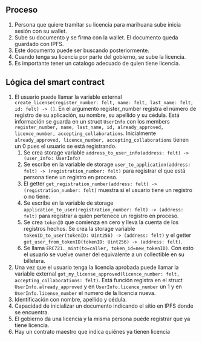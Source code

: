 

## Proceso
1. Persona que quiere tramitar su licencia para marihuana sube inicia sesión con su wallet.
2. Sube su documento y se firma con la wallet. El documento queda guardado con IPFS.
3. Este documento puede ser buscando posteriormente. 
4. Cuando tenga su licencia por parte del gobierno, se sube la licencia.
5. Es importante tener un catalogo adecuado de quien tiene licencia.

## Lógica del smart contract
1. El usuario puede llamar la variable external `create_license(register_number: felt, name: felt, last_name: felt, id: felt) -> ()`. En el argumento register_number registra el número de registro de su aplicación, su nombre, su apellido y su cédula. Está información se guarda en un struct `UserInfo` con los members `register_number, name, last_name, id, already_approved, licence_number, accepting_collaborations`. Inicialmente `already_approved, licence_number, accepting_collaborations` tienen un 0 pues el usuario se está registrando.
   1. Se crea storage variable `address_to_user_info(address: felt) -> (user_info: UserInfo)`
   2. Se escribe en la variable de storage `user_to_application(address: felt) -> (registration_number: felt)` para registrar el que está persona tiene un registro en proceso.
   3. El getter `get_registration_number(address: felt) -> (registration_number: felt)` muestra si el usuario tiene un registro o no tiene.
   4. Se escribe en la variable de storage `application_to_user(registration_number: felt) -> (address: felt)` para registrar a quién pertenece un registro en proceso.
   5. Se crea `tokenID` que comienza en cero y lleva la cuenta de los registros hechos. Se crea la storage variable `tokenID_to_user(tokenID: Uint256) -> (address: felt)` y el getter `get_user_from_tokenID(tokenID: Uint256) -> (address: felt)`.
   6. Se llama `ERC721._mint(to=caller, token_id=new_tokenID)`. Con esto el usuario se vuelve owner del equivalente a un collectible en su billetera.
2. Una vez que el usuario tenga la licencia aprobada puede llamar la variable external `got_my_license_approved(licence_number: felt, accepting_collaborations: felt)`. Está función registra en el struct `UserInfo.already_approved` y en `UserInfo.licence_number` un 1 y en `UserInfo.license_number` el numero de la licencia nueva.    
3. Identificación con nombre, apellido y cédula.
4. Capacidad de inicializar un documento indicando el sitio en IPFS donde se encuentra.
5. El gobierno da una licencia y la misma persona puede registrar que ya tiene licencia.
6. Hay un contrato maestro que indica quiénes ya tienen licencia